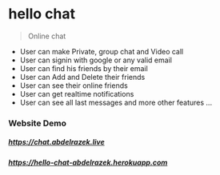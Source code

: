 # hello chat

> Online chat

- User can make Private, group chat and Video call
- User can signin with google or any valid email
- User can find his friends by their email
- User can Add and Delete their friends
- User can see their online friends
- User can get realtime notifications
- User can see all last messages and more other features ...

### Website Demo

##### https://chat.abdelrazek.live
##### https://hello-chat-abdelrazek.herokuapp.com
